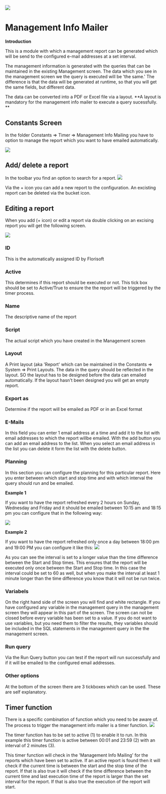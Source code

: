 <img src=".Management Info Mailer\media\image2.png" />

# Management Info Mailer

**Introduction**

This is a module with which a management report can be generated which will be send to the configured e-mail addresses at a set interval. 

The management information is generated with the queries that can be maintained in the existing Management screen. 
The data which you see in the management screen we the query is executed will be 'the same.' The difference is that the data will be generated at runtime, so that you will get the same fields, but different data.

The data can be converted into a PDF or Excel file via a layout. **A layout is mandatory for the management info mailer to execute a query sucessfully. **



## Constants Screen
In the folder Constants => Timer => Management Info Mailing you have to option to manage the report which you want to  have emailed automatically.

<img src=".Management Info Mailer\media\constants.png" />

##  Add/ delete a report
In the toolbar you find an option to search for a  report.
<img src=".Management Info Mailer\media\toolbar.png" />

Via the + icon you can add a new report to the configuration.
An excisting report can be deleted via the bucket icon.

## Editing a report

When you add (+ icon) or edit a report via double clicking on an excising report you will get the following screen.

<img src=".Management Info Mailer\media\EditScreen.png" />



### ID

This is the automatically assigned ID by Florisoft

### Active

This determines if this report should be executed or not. This tick box should be set to Active/True to ensure the the report will be triggered by the timer process.

### Name

The descriptive name of the report

### Script

The actual script which you have created in the Management screen

### Layout

A Print layout (aka 'Report' which can be maintained in the Constants => System => Print Layouts.
The data in the query should be reflected in the layout. SO the layout has to be designed before the data can emailed automatically.
If the layout hasn't been designed you will get an empty report.

### Export as

Determine if the report will be emailed as PDF or in an Excel format

### E-Mails

In this field you can enter 1 email address at a time and add it to the list with email addresses to which the report willbe emailed.
With the add button you can add an email address to the list.
When you select an email address in the list you can delete it form the list with the delete button.

### Planning

In this section you can configure the planning for this particular report.
Here you enter between which start and stop time and with which interval the query should run and be emailed.

**Example 1** 

If you want to have the report refreshed every 2 hours on Sunday, Wednesday and Friday and it should be emailed between 10:15 am and 18:15 pm you can configure that in the following way:

<img src=".Management Info Mailer\media\Planning1.png" /> 



**Example 2**

If you want to have the report refreshed only once a day between 18:00 pm and 19:00 PM you can configure it like this:
<img src=".Management Info Mailer\media\Planning2.png" /> 

As you can see the interval is set to a longer value than the time difference between the Start and Stop times.
This ensures that the report will be executed only once between the Start and Stop time. In this case the interval could be set to 60 as well, but when you make the interval at least 1 minute longer than the time difference you know that it will not be run twice.

### Variabels

On the right hand side of the screen you will find and white rectangle.
If you have configured any variable in the management query in the management screen they will appear in this part of the screen.
The screen can not be closed before every variable has been set to a value.
If you do not want to use variables, but you need them to filter the results, they variables should be included in the SQL statements in the management query in the the management screen.

### Run query

Via the Run Query button you can test if the report will run successfully and if it will be emailed to the configured email addresses.

### Other options

At the bottom of the screen there are 3 tickboxes which can be used.
These are self explanatory.

## Timer function

There is a specific combination of function which you need to be aware of.
The process to trigger the management info mailer is a timer function.
<img src=".Management Info Mailer\media\timer.png" />

The timer function has to be set to active (1) to enable it to run.
In this example this timer function is active between 00:01 and 23:59 (2) with an interval of 2 minutes (3).

This timer function will check in the 'Management Info Mailing' for the reports which have been set to active.
If an active report is found then it will check if the current time is between the start and the stop time of the report. If that is also true it will check if the time difference between the current time and last execution time of the report is larger than the set interval for the report.
If that is also true the execution of the report will start.
